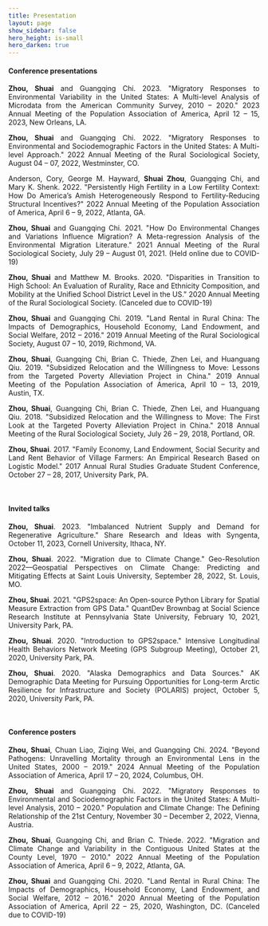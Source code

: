 ```yaml
---
title: Presentation
layout: page
show_sidebar: false
hero_height: is-small
hero_darken: true
---
```


#### Conference presentations

<p align="justify"><b>Zhou, Shuai</b> and Guangqing Chi. 2023. "Migratory Responses to Environmental Variability in the United States: A Multi-level Analysis of Microdata from the American Community Survey, 2010 – 2020." 2023 Annual Meeting of the Population Association of America, April 12 – 15, 2023, New Orleans, LA. &nbsp;
	<a href="/downloads/conferences/Present_PAA2023.pdf" target="_blank" rel="noopener"><i class="far fa-file-pdf"></i></a>
</p>

<p align="justify"><b>Zhou, Shuai</b> and Guangqing Chi. 2022. "Migratory Responses to Environmental and Sociodemographic Factors in the United States: A Multi-level Approach." 2022 Annual Meeting of the Rural Sociological Society, August 04 – 07, 2022, Westminster, CO. &nbsp;
	<a href="/downloads/conferences/Present_RSS2022.pdf" target="_blank" rel="noopener"><i class="far fa-file-pdf"></i></a>
</p>

<p align="justify">Anderson, Cory, George M. Hayward, <b>Shuai Zhou</b>, Guangqing Chi, and Mary K. Shenk. 2022. "Persistently High Fertility in a Low Fertility Context: How Do America’s Amish Heterogeneously Respond to Fertility-Reducing Structural Incentives?" 2022 Annual Meeting of the Population Association of America, April 6 – 9, 2022, Atlanta, GA. &nbsp;
	<!-- <a href="/downloads/conferences/2021GPS2space.pdf" target="_blank" rel="noopener"><i class="far fa-file-pdf"></i></a> -->
</p>

<p align="justify"><b>Zhou, Shuai</b> and Guangqing Chi. 2021. "How Do Environmental Changes and Variations Influence Migration? A Meta-regression Analysis of the Environmental Migration Literature." 2021 Annual Meeting of the Rural Sociological Society, July 29 – August 01, 2021. (Held online due to COVID-19) &nbsp;
	<a href="/downloads/conferences/Present_RSS2021.pdf" target="_blank" rel="noopener"><i class="far fa-file-pdf"></i></a>
</p>

<p align="justify"><b>Zhou, Shuai</b> and Matthew M. Brooks. 2020. "Disparities in Transition to High School: An Evaluation of Rurality, Race and Ethnicity Composition, and Mobility at the Unified School District Level in the US." 2020 Annual Meeting of the Rural Sociological Society. (Canceled due to COVID-19) &nbsp;
	<a href="/downloads/conferences/Present_RSS2020.pdf" target="_blank" rel="noopener"><i class="far fa-file-pdf"></i></a>
</p>

<p align="justify"><b>Zhou, Shuai</b> and Guangqing Chi. 2019. "Land Rental in Rural China: The Impacts of Demographics, Household Economy, Land Endowment, and Social Welfare, 2012 – 2016." 2019 Annual Meeting of the Rural Sociological Society, August 07 – 10, 2019, Richmond, VA. &nbsp;
	<a href="/downloads/conferences/Present_RSS2019.pdf" target="_blank" rel="noopener"><i class="far fa-file-pdf"></i></a>
</p>

<p align="justify"><b>Zhou, Shuai</b>, Guangqing Chi, Brian C. Thiede, Zhen Lei, and Huanguang Qiu. 2019. "Subsidized Relocation and the Willingness to Move: Lessons from the Targeted Poverty Alleviation Project in China." 2019 Annual Meeting of the Population Association of America, April 10 – 13, 2019, Austin, TX. &nbsp;
	<a href="/downloads/conferences/Present_PAA2019.pdf" target="_blank" rel="noopener"><i class="far fa-file-pdf"></i></a>
</p>

<p align="justify"><b>Zhou, Shuai</b>, Guangqing Chi, Brian C. Thiede, Zhen Lei, and Huanguang Qiu. 2018. "Subsidized Relocation and the Willingness to Move: The First Look at the Targeted Poverty Alleviation Project in China." 2018 Annual Meeting of the Rural Sociological Society, July 26 – 29, 2018, Portland, OR. &nbsp;
	<a href="/downloads/conferences/Present_RSS2018.pdf" target="_blank" rel="noopener"><i class="far fa-file-pdf"></i></a>
</p>

<p align="justify"><b>Zhou, Shuai</b>. 2017. "Family Economy, Land Endowment, Social Security and Land Rent Behavior of Village Farmers: An Empirical Research Based on Logistic Model." 2017 Annual Rural Studies Graduate Student Conference, October 27 – 28, 2017, University Park, PA. &nbsp;
	<!-- <a href="/downloads/conferences/2021GPS2space.pdf" target="_blank" rel="noopener"><i class="far fa-file-pdf"></i></a> -->
</p>
<br>

#### Invited talks

<p align="justify"><b>Zhou, Shuai</b>. 2023. "Imbalanced Nutrient Supply and Demand for Regenerative Agriculture." Share Research and Ideas with Syngenta, October 11, 2023, Cornell University, Ithaca, NY. &nbsp;
	<a href="/downloads/conferences/Syngenta.pdf" target="_blank" rel="noopener"><i class="far fa-file-pdf"></i></a>
</p>

<p align="justify"><b>Zhou, Shuai</b>. 2022. "Migration due to Climate Change." Geo-Resolution 2022—Geospatial Perspectives on Climate Change: Predicting and Mitigating Effects at Saint Louis University, September 28, 2022, St. Louis, MO. &nbsp;
	<a href="https://www.youtube.com/watch?v=UXSFGpY9VYc&t=2s" target="_blank" rel="noopener"><i class="fab fa-youtube"></i></a>
</p>

<p align="justify"><b>Zhou, Shuai</b>. 2021. "GPS2space: An Open-source Python Library for Spatial Measure Extraction from GPS Data." QuantDev Brownbag at Social Science Research Institute at Pennsylvania State University, February 10, 2021, University Park, PA. &nbsp;
	<a href="/downloads/conferences/GPS2space_QuantDev.pdf" target="_blank" rel="noopener"><i class="far fa-file-pdf"></i></a>
</p>

<p align="justify"><b>Zhou, Shuai</b>. 2020. "Introduction to GPS2space." Intensive Longitudinal Health Behaviors Network Meeting (GPS Subgroup Meeting), October 21, 2020, University Park, PA. &nbsp;
	<a href="/downloads/conferences/GPS2space_Intro.pdf" target="_blank" rel="noopener"><i class="far fa-file-pdf"></i></a>
</p>

<p align="justify"><b>Zhou, Shuai</b>. 2020. "Alaska Demographics and Data Sources." AK Demographic Data Meeting for Pursuing Opportunities for Long-term Arctic Resilience for Infrastructure and Society (POLARIS) project, October 5, 2020, University Park, PA. &nbsp;
	<a href="/downloads/conferences/AK_Demographics.pdf" target="_blank" rel="noopener"><i class="far fa-file-pdf"></i></a>
</p>
<br>

#### Conference posters
<p align="justify"><b>Zhou, Shuai</b>, Chuan Liao, Ziqing Wei, and Guangqing Chi. 2024. "Beyond Pathogens: Unravelling Mortality through an Environmental Lens in the United States, 2000 – 2019." 2024 Annual Meeting of the Population Association of America, April 17 – 20, 2024, Columbus, OH. &nbsp;
	<a href="" target="_blank" rel="noopener"><i class="far fa-file-pdf"></i></a>
</p>

<p align="justify"><b>Zhou, Shuai</b> and Guangqing Chi. 2022. "Migratory Responses to Environmental and Sociodemographic Factors in the United States: A Multi-level Analysis, 2010 – 2020." Population and Climate Change: The Defining Relationship of the 21st Century, November 30 – December 2, 2022, Vienna, Austria. &nbsp;
	<a href="https://youtu.be/wUzW-CNox7E" target="_blank" rel="noopener"><i class="fab fa-youtube"></i></a>
</p>

<p align="justify"><b>Zhou, Shuai</b>, Guangqing Chi, and Brian C. Thiede. 2022. "Migration and Climate Change and Variability in the Contiguous United States at the County Level, 1970 – 2010." 2022 Annual Meeting of the Population Association of America, April 6 – 9, 2022, Atlanta, GA. &nbsp;
	<a href="/downloads/conferences/Poster_PAA2022.pdf" target="_blank" rel="noopener"><i class="far fa-file-pdf"></i></a>
</p>

<p align="justify"><b>Zhou, Shuai</b> and Guangqing Chi. 2020. "Land Rental in Rural China: The Impacts of Demographics, Household Economy, Land Endowment, and Social Welfare, 2012 – 2016." 2020 Annual Meeting of the Population Association of America, April 22 – 25, 2020, Washington, DC. (Canceled due to COVID-19)
</p>
<br>

